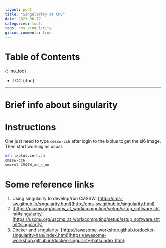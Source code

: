 ```yaml
---
layout: post
title: "Singularity at CMS"
date: 2021-06-17
categories: tools
tags: cms singularity
giscus_comments: true
---
```


# Table of Contents
{: .no_toc}

* TOC
{:toc}

------------------------------------

# Brief info about singularity

# Instructions

One just need to type `cmssw-cc6` after login to the lxplus to get the sl6 image. Then start working as usual.

```bash
ssh lxplus.cern.ch
cmssw-cc6
cmsrel CMSSW_xx_x_xx
```

# Some reference links

1. Using singularity to develop/run CMSSW: [http://cms-sw.github.io/singularity.html](http://cms-sw.github.io/singularity.html)
1. [https://uscms.org/uscms_at_work/computing/setup/setup_software.shtml#singularity](https://uscms.org/uscms_at_work/computing/setup/setup_software.shtml#singularity)
1. Docker and singularity: [https://awesome-workshop.github.io/docker-singularity-hats/index.html](https://awesome-workshop.github.io/docker-singularity-hats/index.html)
